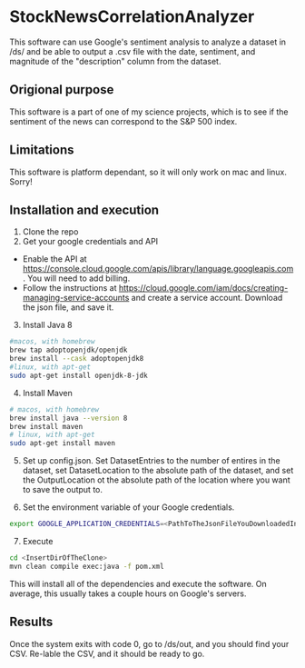 # StockNewsCorrelationAnalyzer
This software can use Google's sentiment analysis to analyze a dataset in /ds/ and be able to output a .csv file with the date, sentiment, and magnitude of the "description" column from the dataset.
## Origional purpose
This software is a part of one of my science projects, which is to see if the sentiment of the news can correspond to the S&P 500 index. 
## Limitations
This software is platform dependant, so it will only work on mac and linux. Sorry!
## Installation and execution
1. Clone the repo
2. Get your google credentials and API
  - Enable the API at https://console.cloud.google.com/apis/library/language.googleapis.com. You will need to add billing.
  - Follow the instructions at https://cloud.google.com/iam/docs/creating-managing-service-accounts and create a service account. Download the json file, and save it.
3. Install Java 8

```bash
#macos, with homebrew
brew tap adoptopenjdk/openjdk
brew install --cask adoptopenjdk8
#linux, with apt-get
sudo apt-get install openjdk-8-jdk
```

4. Install Maven
```bash
# macos, with homebrew
brew install java --version 8
brew install maven
# linux, with apt-get
sudo apt-get install maven
```
5. Set up config.json.  Set DatasetEntries to the number of entires in the dataset, set DatasetLocation to the absolute path of the dataset, and set the OutputLocation ot the absolute path of the location where you want to save the output to.

6. Set the environment variable of your Google credentials.
```bash
export GOOGLE_APPLICATION_CREDENTIALS=<PathToTheJsonFileYouDownloadedInStep2>
```

7. Execute 
```bash
cd <InsertDirOfTheClone>
mvn clean compile exec:java -f pom.xml
```
This will install all of the dependencies and execute the software. On average, this usually takes a couple hours on Google's servers.
## Results
Once the system exits with code 0, go to /ds/out, and you should find your CSV.  Re-lable the CSV, and it should be ready to go.
